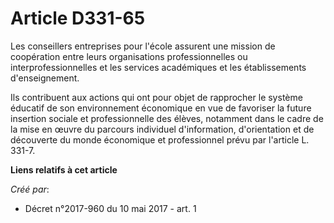 # Article D331-65

Les conseillers entreprises pour l'école assurent une mission de coopération entre leurs organisations professionnelles ou
interprofessionnelles et les services académiques et les établissements d'enseignement.

Ils contribuent aux actions qui ont pour objet de rapprocher le système éducatif de son environnement économique en vue de
favoriser la future insertion sociale et professionnelle des élèves, notamment dans le cadre de la mise en œuvre du parcours
individuel d'information, d'orientation et de découverte du monde économique et professionnel prévu par l'article L. 331-7.

**Liens relatifs à cet article**

_Créé par_:

  - Décret n°2017-960 du 10 mai 2017 - art. 1
